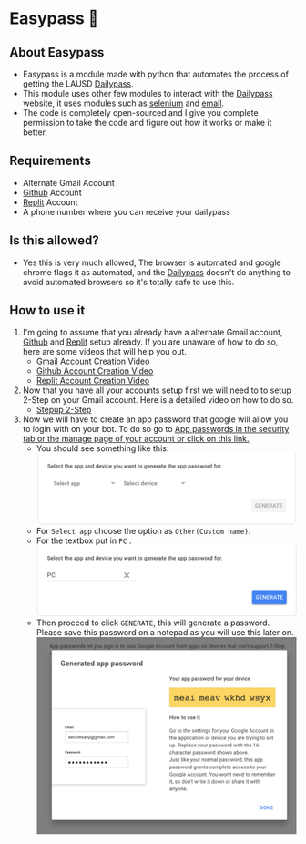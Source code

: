 # Easypass 🍤

## About Easypass
- Easypass is a module made with python that automates the process of getting the LAUSD [Dailypass](https://pap.lausd.net/en-US/).
- This module uses other few modules to interact with the [Dailypass](https://pap.lausd.net/en-US/) website, it uses modules such as [selenium](https://pypi.org/project/selenium/) and [email](https://docs.python.org/3/library/email.html).
- The code is completely open-sourced and I give you complete permission to take the code and figure out how it works or make it better.

## Requirements
- Alternate Gmail Account
- [Github](https://github.com/) Account
- [Replit](https://replit.com/) Account
- A phone number where you can receive your dailypass

## Is this allowed?
- Yes this is very much allowed, The browser is automated and google chrome flags it as automated, and the [Dailypass](https://pap.lausd.net/en-US/)  doesn't do anything to avoid automated browsers so it's totally safe to use this.

## How to use it
1. I'm going to assume that you already have a alternate Gmail account, [Github](https://github.com/)  and [Replit](https://replit.com/) setup already. If you are unaware of how to do so, here are some videos that will help you out. 
	- [Gmail Account Creation Video](https://www.youtube.com/watch?v=Q9Z1Os3jLOU)
	- [Github Account Creation Video](https://www.youtube.com/watch?v=-Di-ZfcBDXU)
	- [Replit Account Creation Video](https://www.youtube.com/watch?v=EnTcdgyan0o)
2. Now that you have all your accounts setup first we will need to to setup 2-Step on your Gmail account. Here is a detailed video on how to do so.
	- [Stepup 2-Step](https://www.youtube.com/watch?v=jJKWDDj1Wgw)
3. Now we will have to create an app password that google will allow you to login with on your bot. To do so go to [App passwords in the security tab or the manage page of your account or click on this link.](http://myaccount.google.com/apppasswords)
	- You should see something like this:![](https://github.com/workframes/Easypass-Replit/blob/main/Images/app_password_v1.png?raw=true)
	- For `Select app` choose the option as `Other(Custom name)`. 
	- For the textbox put in `PC` . ![](https://github.com/workframes/Easypass-Replit/blob/main/Images/app_password_v2.png?raw=true)
	-  Then procced to click `GENERATE`, this will generate a password. Please save this password on a notepad as you will use this later on. ![](https://github.com/workframes/Easypass-Replit/blob/main/Images/app_password_v3.png?raw=true)
